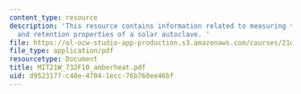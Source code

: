 ```yaml
---
content_type: resource
description: 'This resource contains information related to measuring the heat absorption
  and retention properties of a solar autoclave. '
file: https://ol-ocw-studio-app-production.s3.amazonaws.com/courses/21w-732-science-writing-and-new-media-fall-2010/d9523177c40e47041ecc76b760ee46bf_MIT21W_732F10_amberheat.pdf
file_type: application/pdf
resourcetype: Document
title: MIT21W_732F10_amberheat.pdf
uid: d9523177-c40e-4704-1ecc-76b760ee46bf
---
```


